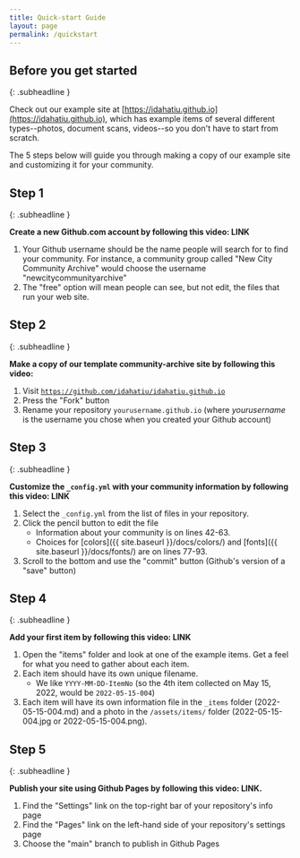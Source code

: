 ```yaml
---
title: Quick-start Guide
layout: page
permalink: /quickstart
---
```


## Before you get started
{: .subheadline }

Check out our example site at [https://idahatiu.github.io](https://idahatiu.github.io), which has example items of several different types--photos, document scans, videos--so you don't have to start from scratch.

The 5 steps below will guide you through making a copy of our example site and customizing it for your community.

## Step 1
{: .subheadline }

**Create a new Github.com account by following this video: LINK**

1. Your Github username should be the name people will search for to find your community. For instance, a community group called "New City Community Archive" would choose the username "newcitycommunityarchive"
2. The "free" option will mean people can see, but not edit, the files that run your web site.


## Step 2
{: .subheadline }

**Make a copy of our template community-archive site by following this video:**

1. Visit [`https://github.com/idahatiu/idahatiu.github.io`](https://github.com/idahatiu/idahatiu.github.io)
2. Press the "Fork" button
3. Rename your repository `yourusername.github.io` (where *yourusername* is the username you chose when you created your Github account)

## Step 3
{: .subheadline }

**Customize the `_config.yml` with your community information by following this video: LINK**

1. Select the `_config.yml` from the list of files in your repository.
2. Click the pencil button to edit the file
   - Information about your community is on lines 42-63.
   - Choices for [colors]({{ site.baseurl }}/docs/colors/) and [fonts]({{ site.baseurl }}/docs/fonts/) are on lines 77-93.
3. Scroll to the bottom and use the "commit" button (Github's version of a "save" button)

## Step 4
{: .subheadline }

**Add your first item by following this video: LINK**

1. Open the "items" folder and look at one of the example items. Get a feel for what you need to gather about each item.
2. Each item should have its own unique filename.
   - We like `YYYY-MM-DD-ItemNo` (so the 4th item collected on May 15, 2022, would be `2022-05-15-004`)
3. Each item will have its own information file in the `_items` folder (2022-05-15-004.md) and a photo in the `/assets/items/` folder (2022-05-15-004.jpg or 2022-05-15-004.png).

## Step 5
{: .subheadline }

**Publish your site using Github Pages by following this video: LINK.**

1. Find the "Settings" link on the top-right bar of your repository's info page
2. Find the "Pages" link on the left-hand side of your repository's settings page
3. Choose the "main" branch to publish in Github Pages